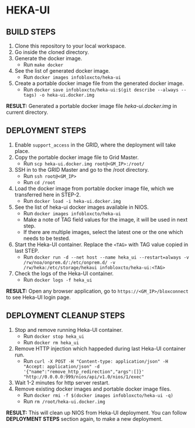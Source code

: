 # HEKA-UI 

## BUILD STEPS

1. Clone this repository to your local workspace.
2. Go inside the cloned directory.
3. Generate the docker image.
   * Run `make docker`
4. See the list of generated docker image.
   * Run `docker images infobloxcto/heka-ui`
5. Create a portable docker image file from the generated docker image. 
   * Run `docker save infobloxcto/heka-ui:$(git describe --always --tags) -o heka-ui.docker.img`

**RESULT:** Generated a portable docker image file _heka-ui.docker.img_ in current directory.

## DEPLOYMENT STEPS 

1. Enable `support_access` in the GRID, where the deployment will take place.
2. Copy the portable docker image file to Grid Master.
   * Run `scp heka-ui.docker.img root@<GM_IP>:/root/`
3. SSH in to the GRID Master and go to the /root directory.
   * Run `ssh root@<GM_IP>`
   * Run `cd /root`
4. Load the docker image from portable docker image file, which we transferred here in STEP-2. 
   * Run `docker load -i heka-ui.docker.img`
5. See the list of heka-ui docker images available in NIOS.
   * Run `docker images infobloxcto/heka-ui`
   * Make a note of TAG field values for the image, it will be used in next step.
   * If there are multiple images, select the latest one or the one which needs to be tested.
6. Start the Heka-UI container. Replace the `<TAG>` with TAG value copied in last STEP.
   * Run `docker run -d --net host --name heka_ui --restart=always -v /rw/noa/onprem.d/:/etc/onprem.d/ -v /rw/heka:/etc/storage/hekaui infobloxcto/heka-ui:<TAG>`
7. Check the logs of the Heka-UI container.
   * Run `docker logs -f heka_ui`

**RESULT:** Open any browser application, go to `https://<GM_IP>/bloxconnect` to see Heka-UI login page.

## DEPLOYMENT CLEANUP STEPS

1. Stop and remove running Heka-UI container.
   * Run `docker stop heka_ui`
   * Run `docker rm heka_ui`
2. Remove HTTP injection which happeded during last Heka-UI container run.
   * Run `curl -X POST -H "Content-type: application/json" -H "Accept: application/json" -d '{"name":"remove_http_redirection","args":[]}' "http://0.0.0.0:999/nios/api/v1.0/nios/1/exec"`
3. Wait 1-2 minutes for http server restart.
4. Remove existing docker images and portable docker image files.
   * Run `docker rmi -f $(docker images infobloxcto/heka-ui -q)`
   * Run `rm /root/heka-ui.docker.img`

**RESULT:** This will clean up NIOS from Heka-UI deployment. You can follow **DEPLOYMENT STEPS** section again, to make a new deployment. 
